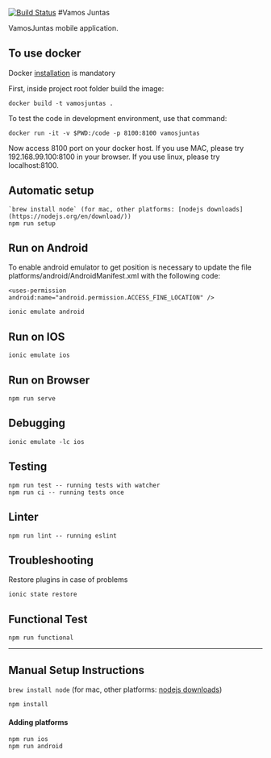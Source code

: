 [![Build Status](https://snap-ci.com/VamosJuntas/vamosjuntas/branch/master/build_image)](https://snap-ci.com/VamosJuntas/vamosjuntas/branch/master)
#Vamos Juntas

VamosJuntas mobile application.

## To use docker

Docker [installation](https://docs.docker.com/engine/installation/) is mandatory

First, inside project root folder build the image:

```
docker build -t vamosjuntas .
````

To test the code in development environment, use that command:

```
docker run -it -v $PWD:/code -p 8100:8100 vamosjuntas
```

Now access 8100 port on your docker host. If you use MAC, please try 192.168.99.100:8100 in your browser. If you use linux, please try localhost:8100.


## Automatic setup

```
`brew install node` (for mac, other platforms: [nodejs downloads](https://nodejs.org/en/download/))
npm run setup
```

## Run on Android

To enable android emulator to get position is necessary to update the file platforms/android/AndroidManifest.xml with the following code:

```
<uses-permission android:name="android.permission.ACCESS_FINE_LOCATION" />
```

```
ionic emulate android
```

## Run on IOS

```
ionic emulate ios
```

## Run on Browser

```
npm run serve
```

## Debugging

```
ionic emulate -lc ios
```

## Testing

```
npm run test -- running tests with watcher
npm run ci -- running tests once
```
## Linter

```
npm run lint -- running eslint
```
## Troubleshooting

Restore plugins in case of problems

```
ionic state restore
```

## Functional Test

```
npm run functional
```
----------------------------------------------------
## Manual Setup Instructions

`brew install node` (for mac, other platforms: [nodejs downloads](https://nodejs.org/en/download/))

```
npm install

```

#### Adding platforms

```
npm run ios
npm run android
```
